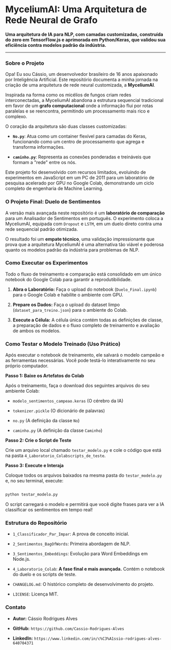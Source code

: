 # MyceliumAI: Uma Arquitetura de Rede Neural de Grafo



**Uma arquitetura de IA para NLP, com camadas customizadas, construída do zero em TensorFlow.js e aprimorada em Python/Keras, que validou sua eficiência contra modelos padrão da indústria.**



---



### Sobre o Projeto



Opa! Eu sou Cássio, um desenvolvedor brasileiro de 16 anos apaixonado por Inteligência Artificial. Este repositório documenta a minha jornada na criação de uma arquitetura de rede neural customizada, a **MyceliumAI**.



Inspirada na forma como os micélios de fungos criam redes interconectadas, a MyceliumAI abandona a estrutura sequencial tradicional em favor de um **grafo computacional** onde a informação flui por rotas paralelas e se reencontra, permitindo um processamento mais rico e complexo.



O coração da arquitetura são duas classes customizadas:

- **`No.py`**: Atua como um container flexível para camadas do Keras, funcionando como um centro de processamento que agrega e transforma informações.

- **`caminho.py`**: Representa as conexões ponderadas e treináveis que formam a "rede" entre os nós.



Este projeto foi desenvolvido com recursos limitados, evoluindo de experimentos em JavaScript em um PC de 2011 para um laboratório de pesquisa acelerado por GPU no Google Colab, demonstrando um ciclo completo de engenharia de Machine Learning.



### O Projeto Final: Duelo de Sentimentos



A versão mais avançada neste repositório é um **laboratório de comparação** para um Analisador de Sentimentos em português. O experimento coloca a MyceliumAI, equipada com `Dropout` e `LSTM`, em um duelo direto contra uma rede sequencial padrão otimizada.



O resultado foi um **empate técnico**, uma validação impressionante que prova que a arquitetura MyceliumAI é uma alternativa tão viável e poderosa quanto os modelos padrão da indústria para problemas de NLP.



### Como Executar os Experimentos



Todo o fluxo de treinamento e comparação está consolidado em um único notebook do Google Colab para garantir a reprodutibilidade.



1.  **Abra o Laboratório:** Faça o upload do notebook (`Duelo_Final.ipynb`) para o Google Colab e habilite o ambiente com GPU.

2.  **Prepare os Dados:** Faça o upload do dataset limpo (`dataset_para_treino.json`) para o ambiente do Colab.

3.  **Execute a Célula:** A célula única contém todas as definições de classe, a preparação de dados e o fluxo completo de treinamento e avaliação de ambos os modelos.



### Como Testar o Modelo Treinado (Uso Prático)



Após executar o notebook de treinamento, ele salvará o modelo campeão e as ferramentas necessárias. Você pode testá-lo interativamente no seu próprio computador.



**Passo 1: Baixe os Artefatos do Colab**

Após o treinamento, faça o download dos seguintes arquivos do seu ambiente Colab:

-   `modelo_sentimentos_campeao.keras` (O cérebro da IA)

-   `tokenizer.pickle` (O dicionário de palavras)

-   `no.py` (A definição da classe `No`)

-   `caminho.py` (A definição da classe `Caminho`)



**Passo 2: Crie o Script de Teste**

Crie um arquivo local chamado `testar_modelo.py` e cole o código que está na pasta `4_Laboratorio_Colabscripts_de_teste`.



**Passo 3: Execute e Interaja**

Coloque todos os arquivos baixados na mesma pasta do `testar_modelo.py` e, no seu terminal, execute:

```bash

python testar_modelo.py

```

O script carregará o modelo e permitirá que você digite frases para ver a IA classificar os sentimentos em tempo real!



### Estrutura do Repositório



-   `1_Classificador_Par_Impar`: A prova de conceito inicial.

-   `2_Sentimentos_BagOfWords`: Primeira abordagem de NLP.

-   `3_Sentimentos_Embeddings`: Evolução para Word Embeddings em Node.js.

-   `4_Laboratorio_Colab`: **A fase final e mais avançada.** Contém o notebook do duelo e os scripts de teste.

-   `CHANGELOG.md`: O histórico completo de desenvolvimento do projeto.

-   `LICENSE`: Licença MIT.



### Contato



- **Autor:** Cássio Rodrigues Alves

- **GitHub:** `https://github.com/Cassio-Rodrigues-Alves`

- **LinkedIn:** `https://www.linkedin.com/in/c%C3%A1ssio-rodrigues-alves-640704371`

